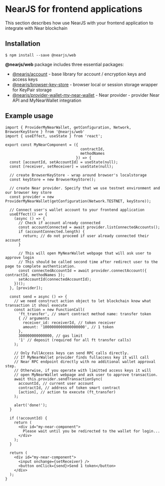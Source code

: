 # NearJS for frontend applications

This section describes how use NearJS with your frontend application to integrate with Near blockchain

## Installation 

```
$ npm install --save @nearjs/web
```

**@nearjs/web** package includes three essential packages:

- [@nearjs/account](../packages/account.md) - base library for account / encryption keys and access keys
- [@nearjs/browser-key-store](../packages/browser-key-store.md) - browser local or session storage wrapper for KeyPair storage 
- [@nearjs/provider-wallet-my-near-wallet](../packages/provider-wallet-my-near-wallet.md) - Near provider - provider Near API and MyNearWallet integration

## Example usage

```tsx
import { ProviderMyNearWallet, getConfiguration, Network, BrowserKeyStore } from '@nearjs/web'
import { useEffect, useState } from 'react';

export const MyNearComponent = ({
                                  contractId,
                                  methodNames
                                }) => {
  const [accountId, setAccountId] = useState(null);
  const [receiver, setReceiver] = useState(null);
  
  // create BrowserKeyStore - wrap around browser's localstorage
  const keyStore = new BrowserKeyStore();
  
  // create Near provider. Specify that we use testnet environment and our browser key store
  const provider = new ProviderMyNearWallet(getConfiguration(Network.TESTNET, keyStore));

  // Connect user's wallet account to your frontend application
  useEffect(() => {
    (async () => {
      // Check if account already connected
      const accountConnected = await provider.listConnectedAccounts();
      if (accountConnected.length) {
        return; // do not proceed if user already connected their account
      }

      // This will open MyNearWallet webpage that will ask user to approve login
      // This should be called second time after redirect user to the page to complete authentication.
      const connectedAccountId = await provider.connectAccount({ contractId, methodNames });
      setAccountId(connectedAccountId);
    })();
  }, [provider]);

  const send = async () => {
    // we need construct action object to let blockchain know what transaction it shoul execute
    const action = new FunctionCall(
      'ft_transfer', // smart contract method name: transfer token
      { // arguments
        receiver_id: receiverId, // token receiver
        amount: '1000000000000000000', // 1 token
      },
      300000000000000, // gas limit
      '1' // deposit (required for all ft transfer calls)
    );
    
    // Only FullAccess keys can send RPC calls directly.
    // If MyNearWallet provider finds fullaccess key it will call 
    // Near RPC endpoint directly with no additional wallet approval step.
    // Otherwise, if you operate with limitted access keys it will 
    // open MyNearWallet webpage and ask user to approve transaction.
    await this.provider.sendTransactionSync(
      accountId, // current user account 
      contractId, // address of token smart contract
      [action], // action to execute (ft_transfer)
    );
    
    alert('done!');
  }
  
  if (!accountId) {
    return (
      <div id="my-near-component">
        Please wait until you be redirected to the wallet for login...
      </div>
    );
  }

  return (
    <div id="my-near-component">
      <input onchange={setReceiver} />
      <button onClick={send}>Send 1 token</button>
    </div>
  );
}
```
